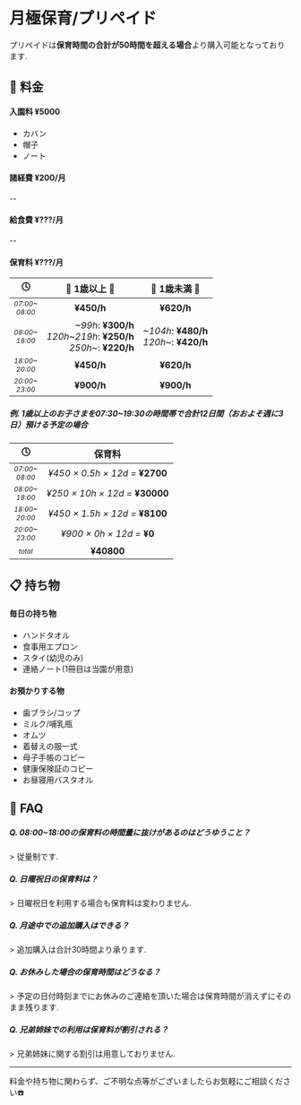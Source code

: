 ﻿# ⽉極保育/プリペイド

<style>
.timezone {
  font-size: 0.75em;
}
</style>

プリペイドは**保育時間の合計が50時間を超える場合**より購入可能となっております.

<!--
末尾にFAQが

以下の料金説明は月毎になるべく過不足が出ない形で利用できるよう設計

、少し複雑に見えるかと思います。月毎になるべく過不足が出ない形で利用できるよう設計された料金体系になっているかと思います。末尾のFAQを理解の助けにして頂けると幸いです。
-->

## 🧐 料金

#### 入園料 ¥5000
- カバン
- 帽子
- ノート

#### 諸経費 ¥200/月
--

#### 給食費 ¥???/月
--

#### 保育料 ¥???/月
|🕓|👧 1歳以上 🧒|👶 1歳未満 🍼|
|:-:|:-:|:-:|
|<div class='timezone'>*07:00~<br>08:00*</div>|**¥450/h**|**¥620/h**|
|<div class='timezone'>*08:00~<br>18:00*</div>|<div style='text-align:right;'>*~99h*: **¥300/h**<br>*120h~219h*: **¥250/h**<br>*250h~*: **¥220/h**</div>|<div style='text-align:right;'>*~104h*: **¥480/h**<br>*120h~*: **¥420/h**</div>|
|<div class='timezone'>*18:00~<br>20:00*</div>|**¥450/h**|**¥620/h**|
|<div class='timezone'>*20:00~<br>23:00*</div>|**¥900/h**|**¥900/h**|

<!--#### 💡 従量制（08:00~18:00）について-->
<!--不当な料⾦になってしまわないように特定の時間量は⾃動的に繰上となります.-->

<!--##### 1歳以上-->
<!--- 100h ~ 119h → 120h-->
<!--- 220h ~ 249h → 250h-->

<!--##### 1歳未満-->
<!--- 105h ~ 119h → 120h-->

##### 例. 1歳以上のお子さまを07:30~19:30の時間帯で合計12日間（おおよそ週に3日）預ける予定の場合

|🕓|保育料|
|:-:|:-:|
|<div class='timezone'>*07:00~<br>08:00*</div>|*¥450 × 0.5h × 12d =* **¥2700**|
|<div class='timezone'>*08:00~<br>18:00*</div>|*¥250 × 10h × 12d =* **¥30000**|
|<div class='timezone'>*18:00~<br>20:00*</div>|*¥450 × 1.5h × 12d =* **¥8100**|
|<div class='timezone'>*20:00~<br>23:00*</div>|*¥900 × 0h × 12d =* **¥0**|
|<div class='timezone'>*total*</div>|**¥40800**|

## 📋 持ち物

#### 毎日の持ち物
- ハンドタオル
- 食事用エプロン
- スタイ(幼児のみ)
- 連絡ノート(1冊目は当園が用意)

#### お預かりする物
- 歯ブラシ/コップ
- ミルク/哺乳瓶
- オムツ
- 着替えの服一式
- 母子手帳のコピー
- 健康保険証のコピー
- お昼寝用バスタオル

## 🤔 FAQ
##### Q. 08:00~18:00の保育料の時間量に抜けがあるのはどうゆうこと？
\> 従量制です.

##### Q. 日曜祝日の保育料は？
\> 日曜祝日を利用する場合も保育料は変わりません.

##### Q. 月途中での追加購⼊はできる？
\> 追加購⼊は合計30時間より承ります.

##### Q. お休みした場合の保育時間はどうなる？
\> 予定の日付時刻までにお休みのご連絡を頂いた場合は保育時間が消えずにそのまま残ります.

##### Q. 兄弟姉妹での利用は保育料が割引される？
\> 兄弟姉妹に関する割引は用意しておりません.
***
料金や持ち物に関わらず、ご不明な点等がございましたらお気軽にご相談ください☎️

<!--
### 入園料 ¥5000
- カバン
- 外出用帽子
- ノート
- 💴
- 👛
-->
